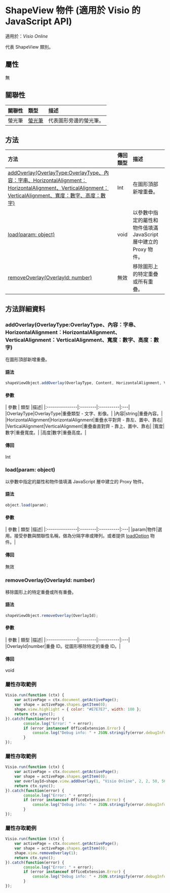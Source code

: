 ﻿# <a name="shapeview-object-javascript-api-for-visio"></a>ShapeView 物件 (適用於 Visio 的 JavaScript API)

適用於：_Visio Online_

代表 ShapeView 類別。

## <a name="properties"></a>屬性

無

## <a name="relationships"></a>關聯性
| 關聯性 | 類型	    |描述|
|:---------------|:--------|:----------|
|螢光筆|[螢光筆](highlight.md)|代表圖形旁邊的螢光筆。|

## <a name="methods"></a>方法

| 方法           | 傳回類型    |描述|
|:---------------|:--------|:----------|
|[addOverlay(OverlayType:OverlayType、內容：字串、HorizontalAlignment︰HorizontalAlignment、VerticalAlignment：VerticalAlignment、寬度：數字、高度：數字)](#addoverlayoverlaytype-overlaytype-content-string-horizontalalignment-horizontalalignment-verticalalignment-verticalalignment-width-number-height-number)|Int|在圖形頂部新增重疊。|
|[load(param: object)](#loadparam-object)|void|以參數中指定的屬性和物件值填滿 JavaScript 層中建立的 Proxy 物件。|
|[removeOverlay(OverlayId: number)](#removeoverlayoverlayid-number)|無效|移除圖形上的特定重疊或所有重疊。|

## <a name="method-details"></a>方法詳細資料


### <a name="addoverlayoverlaytype-overlaytype-content-string-horizontalalignment-horizontalalignment-verticalalignment-verticalalignment-width-number-height-number"></a>addOverlay(OverlayType:OverlayType、內容：字串、HorizontalAlignment︰HorizontalAlignment、VerticalAlignment：VerticalAlignment、寬度︰數字、高度︰數字)
在圖形頂部新增重疊。

#### <a name="syntax"></a>語法
```js
shapeViewObject.addOverlay(OverlayType, Content, HorizontalAlignment, VerticalAlignment, Width, Height);
```

#### <a name="parameters"></a>參數
| 參數	       | 類型    |描述|
|:---------------|:--------|:----------|:---|
|OverlayType|OverlayType|重疊類型 - 文字、影像。|
|內容|string|重疊內容。|
|HorizontalAlignment|HorizontalAlignment|重疊水平對齊 - 靠左、置中、靠右|
|VerticalAlignment|VerticalAlignment|重疊垂直對齊 - 靠上、置中、靠右|
|寬度|數字|重疊寬度。|
|高度|數字|重疊高度。|

#### <a name="returns"></a>傳回
Int

### <a name="loadparam-object"></a>load(param: object)
以參數中指定的屬性和物件值填滿 JavaScript 層中建立的 Proxy 物件。

#### <a name="syntax"></a>語法
```js
object.load(param);
```

#### <a name="parameters"></a>參數
| 參數	       | 類型    |描述|
|:---------------|:--------|:----------|:---|
|param|物件|選用。接受參數與關聯性名稱，做為分隔字串或陣列。或者提供 [loadOption](loadoption.md) 物件。|

#### <a name="returns"></a>傳回
無效

### <a name="removeoverlayoverlayid-number"></a>removeOverlay(OverlayId: number)
移除圖形上的特定重疊或所有重疊。

#### <a name="syntax"></a>語法
```js
shapeViewObject.removeOverlay(OverlayId);
```

#### <a name="parameters"></a>參數
| 參數	       | 類型    |描述|
|:---------------|:--------|:----------|:---|
|OverlayId|number|重疊 ID。從圖形移除特定的重疊 ID。|

#### <a name="returns"></a>傳回
void
### <a name="property-access-examples"></a>屬性存取範例
```js
Visio.run(function (ctx) { 
    var activePage = ctx.document.getActivePage();
    var shape = activePage.shapes.getItem(0);
    shape.view.highlight = { color: "#E7E7E7", width: 100 };
    return ctx.sync();
}).catch(function(error) {
        console.log("Error: " + error);
        if (error instanceof OfficeExtension.Error) {
            console.log("Debug info: " + JSON.stringify(error.debugInfo));
        }
});
```

### <a name="property-access-examples"></a>屬性存取範例
```js
Visio.run(function (ctx) { 
    var activePage = ctx.document.getActivePage();
    var shape = activePage.shapes.getItem(0);
    var overlayId=shape.view.addOverlay(1, "Visio Online", 2, 2, 50, 50);
    return ctx.sync();
}).catch(function(error) {
        console.log("Error: " + error);
        if (error instanceof OfficeExtension.Error) {
            console.log("Debug info: " + JSON.stringify(error.debugInfo));
        }
});
```

### <a name="property-access-examples"></a>屬性存取範例
```js
Visio.run(function (ctx) { 
    var activePage = ctx.document.getActivePage();
    var shape = activePage.shapes.getItem(0);
    shape.view.removeOverlay(1);
    return ctx.sync();
}).catch(function(error) {
        console.log("Error: " + error);
        if (error instanceof OfficeExtension.Error) {
            console.log("Debug info: " + JSON.stringify(error.debugInfo));
        }
});
```
